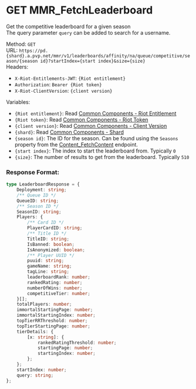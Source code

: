 <!--

This file is automatically generated!
Do not edit it directly!
See https://github.com/techchrism/valorant-api-docs/blob/trunk/contributing.md for more information.

-->

# GET MMR_FetchLeaderboard

Get the competitive leaderboard for a given season  
The query parameter `query` can be added to search for a username.  


Method: `GET`  
URL: `https://pd.{shard}.a.pvp.net/mmr/v1/leaderboards/affinity/na/queue/competitive/season/{season id}?startIndex={start index}&size={size}`  
Headers:
 - `X-Riot-Entitlements-JWT`: `{Riot entitlement}`
 - `Authorization`: `Bearer {Riot token}`
 - `X-Riot-ClientVersion`: `{client version}`

Variables:
 - `{Riot entitlement}`: Read [Common Components - Riot Entitlement](../common-components.md#riot-entitlement)
 - `{Riot token}`: Read [Common Components - Riot Token](../common-components.md#riot-token)
 - `{client version}`: Read [Common Components - Client Version](../common-components.md#client-version)
 - `{shard}`: Read [Common Components - Shard](../common-components.md#shard)
 - `{season id}`: The ID for the season. Can be found using the `Seasons` property from the [Content_FetchContent](GET%20Content_FetchContent.md) endpoint.
 - `{start index}`: The index to start the leaderboard from. Typically `0`
 - `{size}`: The number of results to get from the leaderboard. Typically `510`


### Response Format:
```ts
type LeaderboardResponse = {
    Deployment: string;
    /** Queue ID */
    QueueID: string;
    /** Season ID */
    SeasonID: string;
    Players: {
        /** Card ID */
        PlayerCardID: string;
        /** Title ID */
        TitleID: string;
        IsBanned: boolean;
        IsAnonymized: boolean;
        /** Player UUID */
        puuid: string;
        gameName: string;
        tagLine: string;
        leaderboardRank: number;
        rankedRating: number;
        numberOfWins: number;
        competitiveTier: number;
    }[];
    totalPlayers: number;
    immortalStartingPage: number;
    immortalStartingIndex: number;
    topTierRRThreshold: number;
    topTierStartingPage: number;
    tierDetails: {
        [x: string]: {
            rankedRatingThreshold: number;
            startingPage: number;
            startingIndex: number;
        };
    };
    startIndex: number;
    query: string;
};
```

